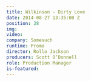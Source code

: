 ```yaml
---
title: Wilkinson - Dirty Love
date: 2014-08-27 13:35:00 Z
position: 28
img: 
video: 
company: Somesuch
runtime: Promo
director: Rollo Jackson
producers: Scott O’Donnell
role: Production Manager
is-featured: 
---
```


